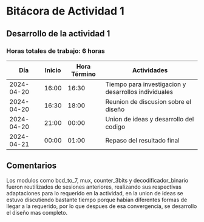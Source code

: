 # Bitácora de Actividad 1

## Desarrollo de la actividad 1
### Horas totales de trabajo: 6 horas

| Día       | Inicio  | Hora Término | Actividades                                         |
|-----------|---------|--------------|---------------------------------------------------  |
| 2024-04-20| 16:00   | 16:30        | Tiempo para investigacion y desarrollos individuales|
| 2024-04-20| 16:30   | 18:00        | Reunion de discusion sobre el diseño                |
| 2024-04-20| 21:00   | 00:00        | Union de ideas y desarrollo del codigo              | 
| 2024-04-21| 00:00   | 01:00        | Repaso del resultado final                          |

## Comentarios
Los modulos como bcd_to_7, mux, counter_3bits y decodificador_binario fueron reutilizados de sesiones anteriores, realizando sus respectivas adaptaciones para lo requerido en la actividad, en la union de ideas se estuvo discutiendo bastante tiempo porque habian diferentes formas de llegar a la requerido, por lo que despues de esa convergencia, se desarrollo el diseño mas completo.
